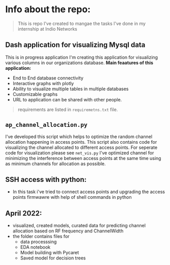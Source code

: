 
# Info about the repo: 
> This is repo I've created to mangae the tasks I've done in my internship at Indio Networks 

<!-- ## **Overview of the tasks:** -->

## Dash application for visualizing Mysql data
This is in progress application I'm creating this application for visualizing various columns in our organizations database. 
**Main feaatures of this application:** 
* End to End database connectivity
* Interactive graphs with plotly 
* Ability to visualize multiple tables in multiple databases 
* Customizable graphs
* URL to application can be shared with other people.

> requirements are listed in `requiremetns.txt` file.

## `ap_channel_allocation.py`
I've developed this script which helps to optimize the random channel allocation happening in access points. This script also  contains code for visualizing the channel allocated to different access points. For seperate code for visualization please see  `net_vis.py`
I've optimized channel for minimizing the interference between access points at the same time using as minimum channels for allocation as possible. 



## SSH access with python: 
* In this task i've tried to connect access points and upgrading the access points firmwawre with help of shell commands in python 

## April 2022: 
* visualized, created models, curated data for predicting channel allocation based on RF frequency and ChannelWidth
* the folder contains files for 
    * data processsing 
    * EDA notebook 
    * Model building with Pycaret 
    * Saved model for decision trees 

